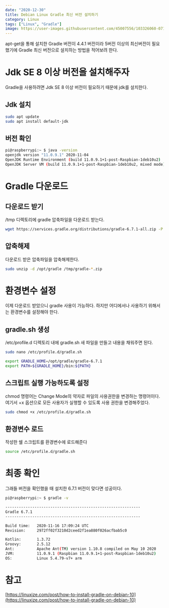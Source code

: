 ```yaml
---
date: "2020-12-30"
title: Debian Linux Gradle 최신 버전 설치하기
category: Linux
tags: ["Linux", "Gradle"]
image: https://user-images.githubusercontent.com/45007556/103326060-071db480-4a92-11eb-8f14-b63d669bfb96.png
---
```


apt-get을 통해 설치한 Gradle 버전이 4.4.1 버전이라 5버전 이상의 최신버전이 필요했기에 Gradle 최신 버전으로 설치하는 방법을 적어보려 한다.

# Jdk SE 8 이상 버전을 설치해주자

Gradle을 사용하려면 Jdk SE 8 이상 버전이 필요하기 때문에 jdk를 설치한다.

## Jdk 설치

```bash
sudo apt update
sudo apt install default-jdk
```

## 버전 확인

```bash
pi@raspberrypi:~ $ java -version
openjdk version "11.0.9.1" 2020-11-04
OpenJDK Runtime Environment (build 11.0.9.1+1-post-Raspbian-1deb10u2)
OpenJDK Server VM (build 11.0.9.1+1-post-Raspbian-1deb10u2, mixed mode)
```

# Gradle 다운로드

## 다운로드 받기

/tmp 디렉토리에 gradle 압축파일을 다운로드 받는다.

```bash
wget https://services.gradle.org/distributions/gradle-6.7.1-all.zip -P /tmp
```

## 압축해제

다운로드 받은 압축파일을 압축해제한다.

```bash
sudo unzip -d /opt/gradle /tmp/gradle-*.zip
```

# 환경변수 설정

이제 다운로드 받았으니 gradle 사용이 가능하다. 하지만 어디에서나 사용하기 위해서는 환경변수를 설정해야 한다.

## gradle.sh 생성

/etc/profile.d 디렉토리 내에 gradle.sh 새 파일을 만들고 내용을 채워주면 된다.

```bash
sudo nano /etc/profile.d/gradle.sh
```

```sh
export GRADLE_HOME=/opt/gradle/gradle-6.7.1
export PATH=${GRADLE_HOME}/bin:${PATH}
```

## 스크립트 실행 가능하도록 설정

chmod 명령어는 Change Mode의 약자로 파일의 사용권한을 변경하는 명령어이다. 여기서 +x 옵션으로 모든 사용자가 실행할 수 있도록 사용 권한을 변경해주었다.

```bash
sudo chmod +x /etc/profile.d/gradle.sh
```

## 환경변수 로드

작성한 쉘 스크립트를 환경변수에 로드해준다

```bash
source /etc/profile.d/gradle.sh
```

# 최종 확인

그래들 버전을 확인했을 때 설치한 6.7.1 버전이 맞다면 성공이다.

```bash
pi@raspberrypi:~ $ gradle -v

------------------------------------------------------------
Gradle 6.7.1
------------------------------------------------------------

Build time:   2020-11-16 17:09:24 UTC
Revision:     2972ff02f3210d2ceed2f1ea880f026acfbab5c0

Kotlin:       1.3.72
Groovy:       2.5.12
Ant:          Apache Ant(TM) version 1.10.8 compiled on May 10 2020
JVM:          11.0.9.1 (Raspbian 11.0.9.1+1-post-Raspbian-1deb10u2)
OS:           Linux 5.4.79-v7+ arm
```

# 참고

[https://linuxize.com/post/how-to-install-gradle-on-debian-10](https://linuxize.com/post/how-to-install-gradle-on-debian-10)
